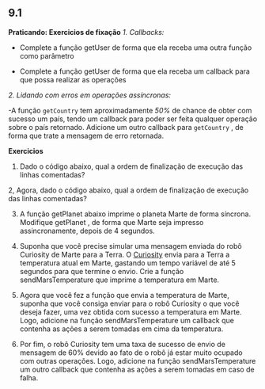 ## 9.1

**Praticando: Exercicios de fixação**
_1. Callbacks:_

-  Complete a função getUser de forma que ela receba uma outra função como parâmetro 

- Complete a função getUser de forma que ela receba um callback para que possa realizar as operações 

_2. Lidando com erros em operações assíncronas:_

-A função `getCountry` tem aproximadamente _50%_ de chance de obter com sucesso um país, tendo um callback para poder ser feita qualquer operação sobre o país retornado. Adicione um outro callback para `getCountry` , de forma que trate a mensagem de erro retornada.


**Exercicios**

1. Dado o código abaixo, qual a ordem de finalização de execução das linhas comentadas?

2, Agora, dado o código abaixo, qual a ordem de finalização de execução das linhas comentadas?

3. A função getPlanet abaixo imprime o planeta Marte de forma síncrona. Modifique getPlanet , de forma que Marte seja impresso assincronamente, depois de 4 segundos.

4. Suponha que você precise simular uma mensagem enviada do robô Curiosity de Marte para a Terra. O [Curiosity](https://mars.nasa.gov/) envia para a Terra a temperatura atual em Marte, gastando um tempo variável de até 5 segundos para que termine o envio. Crie a função sendMarsTemperature que imprime a temperatura em Marte.

5. Agora que você fez a função que envia a temperatura de Marte, suponha que você consiga enviar para o robô Curiosity o que você deseja fazer, uma vez obtida com sucesso a temperatura em Marte. Logo, adicione na função sendMarsTemperature um callback que contenha as ações a serem tomadas em cima da temperatura.

6. Por fim, o robô Curiosity tem uma taxa de sucesso de envio de mensagem de 60% devido ao fato de o robô já estar muito ocupado com outras operações. Logo, adicione na função sendMarsTemperature um outro callback que contenha as ações a serem tomadas em caso de falha.